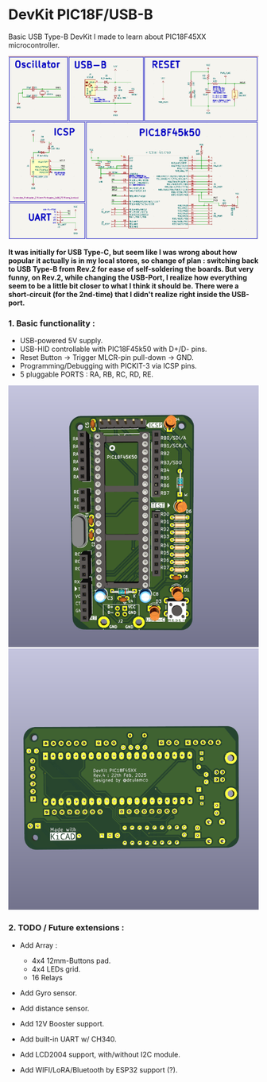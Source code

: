 DevKit PIC18F/USB-B
=====================
Basic USB Type-B DevKit I made to learn about PIC18F45XX microcontroller.

![overview](https://github.com/thetrung/DevKit_PIC18F/blob/master/Images/Sch_DevKit_PIC18F.png)

**It was initially for USB Type-C, but seem like I was wrong about how popular it actually is in my local stores, so change of plan : switching back to USB Type-B from Rev.2 for ease of self-soldering the boards. But very funny, on Rev.2, while changing the USB-Port, I realize how everything seem to be a little bit closer to what I think it should be. There were a short-circuit (for the 2nd-time) that I didn't realize right inside the USB-port.**

### 1. Basic functionality :
- USB-powered 5V supply.
- USB-HID controllable with PIC18F45k50 with D+/D- pins.
- Reset Button -> Trigger MLCR-pin pull-down -> GND.
- Programming/Debugging with PICKIT-3 via ICSP pins.
- 5 pluggable PORTS : RA, RB, RC, RD, RE.

![3d_parts](https://github.com/thetrung/DevKit_PIC18F/blob/master/Images/3D_View.png)
![back](https://github.com/thetrung/DevKit_PIC18F/blob/master/Images/Back.png)

### 2. TODO / Future extensions :
- Add Array : 
    - 4x4 12mm-Buttons pad.
    - 4x4 LEDs grid.
    - 16 Relays
      
- Add Gyro sensor.
- Add distance sensor.
- Add 12V Booster support.
- Add built-in UART w/ CH340.
- Add LCD2004 support, with/without I2C module.
- Add WIFI/LoRA/Bluetooth by ESP32 support (?).
  
